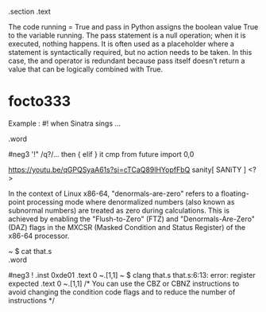 .section .text

The code running = True and pass in Python assigns the boolean value True to the variable running. The pass statement is a null operation; when it is executed, nothing happens. It is often used as a placeholder where a statement is syntactically required, but no action needs to be taken. In this case, the and operator is redundant because pass itself doesn't return a value that can be logically combined with True.

# focto333

Example : #! when Sinatra sings ...

.word

 #neg3 '!" /q?/...
 then { elif } it cmp from future import 0,0 

https://youtu.be/qGPQSyaA61s?si=cTCaQ89lHYopfFbQ
sanity[ SANiTY ]       <?>

In the context of Linux x86-64, "denormals-are-zero" refers to a floating-point processing mode where denormalized numbers (also known as subnormal numbers) are treated as zero during calculations. This is achieved by enabling the "Flush-to-Zero" (FTZ) and "Denormals-Are-Zero" (DAZ) flags in the MXCSR (Masked Condition and Status Register) of the x86-64 processor. 

~ $ cat that.s                                    
 .word

 #neg3 !
 .inst 0xde01
 .text 0 ~.[1,1]                                  ~ $ clang that.s
that.s:6:13: error: register expected
 .text 0 ~.[1,1]
/* You can use the CBZ or CBNZ instructions to avoid changing the condition code flags and to reduce the number of instructions */
